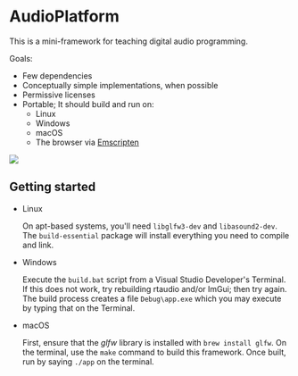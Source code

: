# AudioPlatform

This is a mini-framework for teaching digital audio programming.

Goals:

- Few dependencies
- Conceptually simple implementations, when possible
- Permissive licenses
- Portable; It should build and run on:
  + Linux
  + Windows
  + macOS
  + The browser via [Emscripten](https://github.com/kripken/emscripten)

![](Formant-Synth.png)


## Getting started


- Linux

  On apt-based systems, you'll need `libglfw3-dev` and `libasound2-dev`. The `build-essential` package will install everything you need to compile and link. 

- Windows

  Execute the `build.bat` script from a Visual Studio Developer's Terminal. If this does not work, try rebuilding rtaudio and/or ImGui; then try again. The build process creates a file `Debug\app.exe` which you may execute by typing that on the Terminal.

- macOS

  First, ensure that the _glfw_ library is installed with `brew install glfw`. On the terminal, use the `make` command to build this framework. Once built, run by saying `./app` on the terminal.
